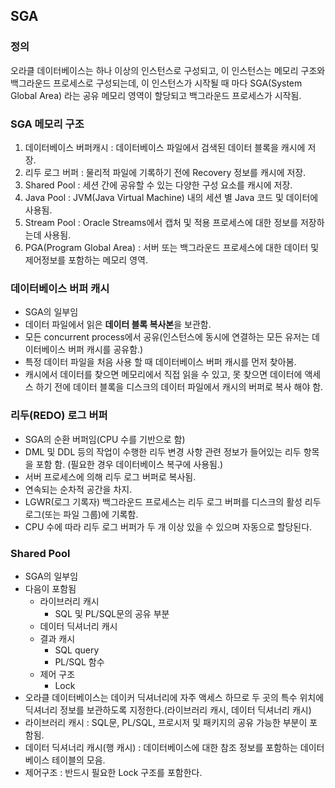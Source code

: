 ## SGA

### 정의
오라클 데이터베이스는 하나 이상의 인스턴스로 구성되고, 이 인스턴스는 메모리 구조와 백그라운드 프로세스로 구성되는데, 이 인스턴스가 시작될 때 마다 SGA(System Global Area) 라는 공유 메모리 영역이 할당되고 백그라운드 프로세스가 시작됨.

### SGA 메모리 구조
1. 데이터베이스 버퍼캐시 : 데이터베이스 파일에서 검색된 데이터 블록을 캐시에 저장.
2. 리두 로그 버퍼 : 물리적 파일에 기록하기 전에 Recovery 정보를 캐시에 저장.
3. Shared Pool : 세션 간에 공유할 수 있는 다양한 구성 요소를 캐시에 저장.
4. Java Pool : JVM(Java Virtual Machine) 내의 세션 별 Java 코드 및 데이터에 사용됨.
5. Stream Pool : Oracle Streams에서 캡처 및 적용 프로세스에 대한 정보를 저장하는데 사용됨.
6. PGA(Program Global Area) : 서버 또는 백그라운드 프로세스에 대한 데이터 및 제어정보를 포함하는 메모리 영역.

### 데이터베이스 버퍼 캐시
- SGA의 일부임
- 데이터 파일에서 읽은 **데이터 블록 복사본**을 보관함.
- 모든 concurrent process에서 공유(인스턴스에 동시에 연결하는 모든 유저는 데이터베이스 버퍼 캐시를 공유함.)
- 특정 데이터 파일을 처음 사용 할 때 데이터베이스 버퍼 캐시를 먼저 찾아봄.
- 캐시에서 데이터를 찾으면 메모리에서 직접 읽을 수 있고, 못 찾으면 데이터에 액세스 하기 전에 데이터 블록을 디스크의 데이터 파일에서 캐시의 버퍼로 복사 해야 함.

### 리두(REDO) 로그 버퍼
- SGA의 순환 버퍼임(CPU 수를 기반으로 함)
- DML 및 DDL 등의 작업이 수행한 리두 변경 사항 관련 정보가 들어있는 리두 항목을 포함 함. (필요한 경우 데이터베이스 복구에 사용됨.)
- 서버 프로세스에 의해 리두 로그 버퍼로 복사됨.
- 연속되는 순차적 공간을 차지.
- LGWR(로그 기록자) 백그라운드 프로세스는 리두 로그 버퍼를 디스크의 활성 리두 로그(또는 파일 그룹)에 기록함.
- CPU 수에 따라 리두 로그 버퍼가 두 개 이상 있을 수 있으며 자동으로 할당된다.

### Shared Pool
- SGA의 일부임
- 다음이 포함됨
    - 라이브러리 캐시
        - SQL 및 PL/SQL문의 공유 부분
    - 데이터 딕셔너리 캐시
    - 결과 캐시
        - SQL query
        - PL/SQL 함수
    - 제어 구조
        - Lock
- 오라클 데이터베이스는 데이커 딕셔너리에 자주 액세스 하므로 두 곳의 특수 위치에 딕셔너리 정보를 보관하도록 지정한다.(라이브러리 캐시, 데이터 딕셔너리 캐시)
- 라이브러리 캐시 : SQL문, PL/SQL, 프로시저 및 패키지의 공유 가능한 부분이 포함됨.
- 데이터 딕셔너리 캐시(행 캐시) : 데이터베이스에 대한 참조 정보를 포함하는 데이터베이스 테이블의 모음.
- 제어구조 : 반드시 필요한 Lock 구조를 포함한다.